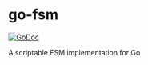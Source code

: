 # go-fsm

[![GoDoc](https://godoc.org/github.com/d5/go-fsm?status.svg)](https://godoc.org/github.com/d5/go-fsm)

A scriptable FSM implementation for Go
